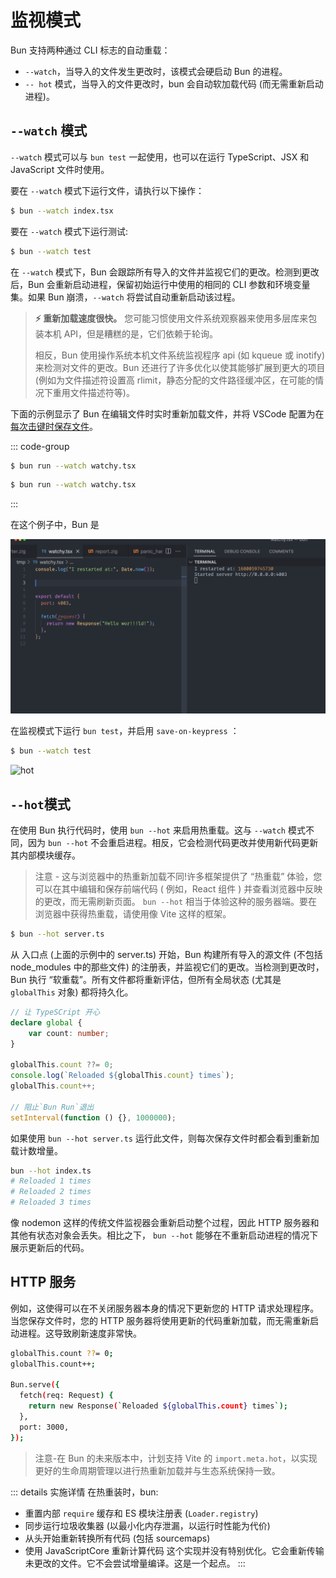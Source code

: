 # 监视模式

Bun 支持两种通过 CLI 标志的自动重载：

- `--watch`，当导入的文件发生更改时，该模式会硬启动 Bun 的进程。
- `-- hot` 模式，当导入的文件更改时，bun 会自动软加载代码 (而无需重新启动进程)。

## `--watch` 模式

`--watch` 模式可以与 `bun test` 一起使用，也可以在运行 TypeScript、JSX 和 JavaScript 文件时使用。

要在 `--watch` 模式下运行文件，请执行以下操作：

```sh
$ bun --watch index.tsx
```

要在 `--watch` 模式下运行测试:

```sh
$ bun --watch test
```

在 `--watch` 模式下，Bun 会跟踪所有导入的文件并监视它们的更改。检测到更改后，Bun 会重新启动进程，保留初始运行中使用的相同的 CLI 参数和环境变量集。如果 Bun 崩溃，`--watch` 将尝试自动重新启动该过程。

> **⚡️ 重新加载速度很快。** 您可能习惯使用文件系统观察器来使用多层库来包装本机 API，但是糟糕的是，它们依赖于轮询。
>
> 相反，Bun 使用操作系统本机文件系统监视程序 api (如 kqueue 或 inotify) 来检测对文件的更改。Bun 还进行了许多优化以使其能够扩展到更大的项目 (例如为文件描述符设置高 rlimit，静态分配的文件路径缓冲区，在可能的情况下重用文件描述符等)。

下面的示例显示了 Bun 在编辑文件时实时重新加载文件，并将 VSCode 配置为在[每次击键时保存文件](https://code.visualstudio.com/docs/editor/codebasics#_save-auto-save)。

::: code-group

```sh [bash]
$ bun run --watch watchy.tsx
```

```sh [watchy.tsx]
$ bun run --watch watchy.tsx
```

:::

在这个例子中，Bun 是

![hot](../../public/hot.gif)

在监视模式下运行 `bun test`，并启用 `save-on-keypress` ：

```sh
$ bun --watch test
```

![hot](../../public/hot01.gif)

## `--hot`模式

在使用 Bun 执行代码时，使用 `bun --hot` 来启用热重载。这与 `--watch` 模式不同，因为 `bun --hot` 不会重启进程。相反，它会检测代码更改并使用新代码更新其内部模块缓存。

> 注意 - 这与浏览器中的热重新加载不同!许多框架提供了 “热重载” 体验，您可以在其中编辑和保存前端代码 ( 例如，React 组件 ) 并查看浏览器中反映的更改，而无需刷新页面。 `bun --hot` 相当于体验这种的服务器端。要在浏览器中获得热重载，请使用像 Vite 这样的框架。

```sh
$ bun --hot server.ts
```

从 入口点 (上面的示例中的 server.ts) 开始，Bun 构建所有导入的源文件 (不包括 node_modules 中的那些文件) 的注册表，并监视它们的更改。当检测到更改时，Bun 执行 “软重载”。所有文件都将重新评估，但所有全局状态 (尤其是 `globalThis` 对象) 都将持久化。

```ts
// 让 TypeSCript 开心
declare global {
	var count: number;
}

globalThis.count ??= 0;
console.log(`Reloaded ${globalThis.count} times`);
globalThis.count++;

// 阻止`Bun Run`退出
setInterval(function () {}, 1000000);
```

如果使用 `bun --hot server.ts` 运行此文件，则每次保存文件时都会看到重新加载计数增量。

```sh
bun --hot index.ts
# Reloaded 1 times
# Reloaded 2 times
# Reloaded 3 times
```

像 nodemon 这样的传统文件监视器会重新启动整个过程，因此 HTTP 服务器和其他有状态对象会丢失。相比之下， `bun --hot` 能够在不重新启动进程的情况下展示更新后的代码。

## HTTP 服务

例如，这使得可以在不关闭服务器本身的情况下更新您的 HTTP 请求处理程序。当您保存文件时，您的 HTTP 服务器将使用更新的代码重新加载，而无需重新启动进程。这导致刷新速度非常快。

```sh
globalThis.count ??= 0;
globalThis.count++;

Bun.serve({
  fetch(req: Request) {
    return new Response(`Reloaded ${globalThis.count} times`);
  },
  port: 3000,
});
```

> 注意-在 Bun 的未来版本中，计划支持 Vite 的 `import.meta.hot`，以实现更好的生命周期管理以进行热重新加载并与生态系统保持一致。

::: details 实施详情
在热重装时，bun:

- 重置内部 `require` 缓存和 ES 模块注册表 (`Loader.registry`)
- 同步运行垃圾收集器 (以最小化内存泄漏，以运行时性能为代价)
- 从头开始重新转换所有代码 (包括 sourcemaps)
- 使用 JavaScriptCore 重新计算代码
  这个实现并没有特别优化。它会重新传输未更改的文件。它不会尝试增量编译。这是一个起点。
  :::
